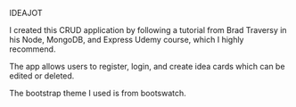 IDEAJOT

I created this CRUD application by following a tutorial from Brad Traversy in his Node, MongoDB, and Express Udemy course, which I highly recommend.

The app allows users to register, login, and create idea cards which can be edited or deleted. 

The bootstrap theme I used is from bootswatch.
